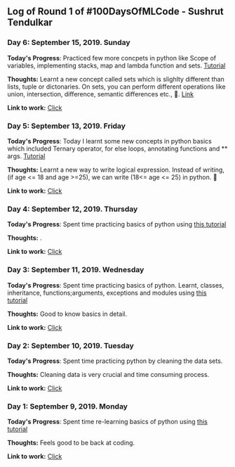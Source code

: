 ## Log of Round 1 of #100DaysOfMLCode - Sushrut Tendulkar

### Day 6: September 15, 2019. Sunday

**Today's Progress**: Practiced few more concpets in python like Scope of variables, implementing stacks, map and lambda function and sets. [Tutorial](https://www.youtube.com/watch?v=NKmasqr_Xkw&list=PLTjRvDozrdlxj5wgH4qkvwSOdHLOCx10f&index=11)

**Thoughts:**  Learnt a new concept called sets which is slighlty different than lists, tuple or dictonaries. On sets, you can perform different operations like union, intersection, difference, semantic differences etc., 🐍. [Link](https://realpython.com/python-sets/)

**Link to work:** [Click](https://github.com/sushtend/100-days-of-ml-code/commit/3d87c09c1dc82bc04c8e36c492bf3da3181ec237)



### Day 5: September 13, 2019. Friday

**Today's Progress**: Today I learnt some new concepts in python basics which included Ternary operator, for else loops, annotating functions and ** args.  [Tutorial](https://youtu.be/f79MRyMsjrQ?t=5365)

**Thoughts:**  Learnt a new way to write logical expression. Instead of writing, (if age <= 18 and age >=25), we can write (18<= age <= 25) in python. 🐍 

**Link to work:** [Click](https://github.com/sushtend/100-days-of-ml-code/commit/f50df150d301a64366f7580ae6306b78b45eeff1)



### Day 4: September 12, 2019. Thursday

**Today's Progress**: Spent time practicing basics of python using [this tutorial](https://youtu.be/_uQrJ0TkZlc?t=9043)

**Thoughts:**  . 

**Link to work:** [Click](https://github.com/sushtend/100-days-of-ml-code/commit/6fe6c66f49b4a536f99bcca6bf86395cfb32d6cf)

### Day 3: September 11, 2019. Wednesday

**Today's Progress**: Spent time practicing basics of python. Learnt, classes, inheritance, functions;arguments, exceptions and modules using [this tutorial](https://youtu.be/_uQrJ0TkZlc?t=9043)

**Thoughts:**  Good to know basics in detail. 

**Link to work:** [Click](https://github.com/sushtend/100-days-of-ml-code/commit/c529d854f18b96bcd836a81711b798c66d1e2c78)


### Day 2: September 10, 2019. Tuesday

**Today's Progress**: Spent time practicing python by cleaning the data sets. 

**Thoughts:** Cleaning data is very crucial and time consuming process. 

**Link to work:** [Click](https://github.com/sushtend/100-days-of-ml-code/commit/2a6192655252e278bff89ef371c3d644371c9fd8)


### Day 1: September 9, 2019. Monday

**Today's Progress**: Spent time re-learning basics of python using [this tutorial](https://youtu.be/_uQrJ0TkZlc?t=9043)

**Thoughts:** Feels good to be back at coding.

**Link to work:** [Click](https://github.com/sushtend/100-days-of-ml-code/commit/572611a007d9ae4fb2517568e7ddcfe1ce94df94)
